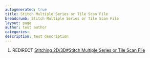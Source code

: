 ```yaml
---
autogenerated: true
title: Stitch Multiple Series or Tile Scan File
breadcrumb: Stitch Multiple Series or Tile Scan File
layout: page
author: test author
categories: 
description: test description
---
```


1.  REDIRECT [Stitching 2D/3D\#Stitch Multiple Series or Tile Scan File](Stitching_2D/3D#Stitch_Multiple_Series_or_Tile_Scan_File "wikilink")
